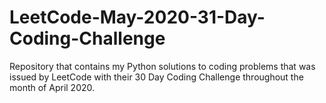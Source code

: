 # LeetCode-May-2020-31-Day-Coding-Challenge
Repository that contains my Python solutions to coding problems that was issued by LeetCode with their 30 Day Coding Challenge throughout the month of April 2020.